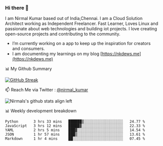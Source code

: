 ### Hi there 👋

 I am Nirmal Kumar based out of India,Chennai. I am a Cloud Solution Architect working as Independent Freelancer. Fast Learner, Loves Linux and passionate about web technologies and building iot projects. I love creating open-source projects and contributing to the community.

- I’m currently working on a app to keep up the inspiration for creators and consumers.
- I am documenting my learnings on my blog [https://nkdews.me](https://nkdews.me)


📊 My Github Summary

[![GitHub Streak](https://github-readme-streak-stats.herokuapp.com?user=nk-gears&theme=dark&hide_border=true&date_format=M%20j%5B%2C%20Y%5D)](https://git.io/streak-stats)


📫 Reach Me via  Twitter : [@nirmal_kumar](https://twitter.com/nirmal_kumar)

![Nirmals's github stats align left](https://github-readme-stats.vercel.app/api?username=nk-gears&show_icons=true)


📊 Weekly development breakdown

<!--START_SECTION:waka-->
```text
Python       3 hrs 33 mins   ██████▒░░░░░░░░░░░░░░░░░░   24.77 % 
JavaScript   3 hrs 12 mins   █████▓░░░░░░░░░░░░░░░░░░░   22.33 % 
YAML         2 hrs 5 mins    ███▓░░░░░░░░░░░░░░░░░░░░░   14.54 % 
JSON         1 hr 57 mins    ███▒░░░░░░░░░░░░░░░░░░░░░   13.61 % 
Markdown     1 hr 4 mins     ██░░░░░░░░░░░░░░░░░░░░░░░   07.45 % 
```
<!--END_SECTION:waka-->


